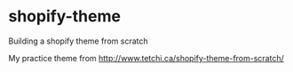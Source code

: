 # shopify-theme
Building a shopify theme from scratch

My practice theme from http://www.tetchi.ca/shopify-theme-from-scratch/
